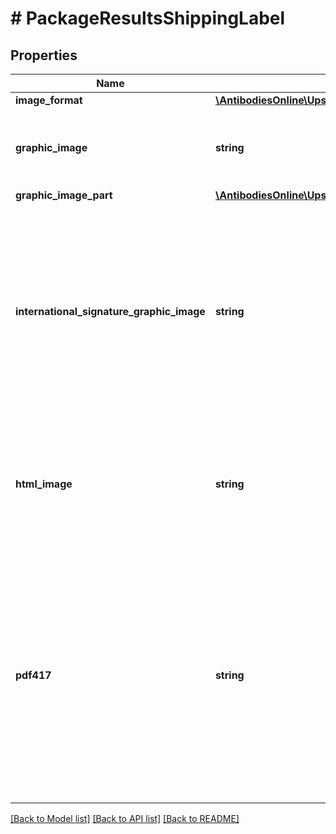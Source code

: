 # # PackageResultsShippingLabel

## Properties

Name | Type | Description | Notes
------------ | ------------- | ------------- | -------------
**image_format** | [**\AntibodiesOnline\UpsApi\Shipping\Model\ShippingLabelImageFormat**](ShippingLabelImageFormat.md) |  |
**graphic_image** | **string** | Base 64 encoded graphic image.   Applicable only for ShipmentResponse and ShipAcceptResponse. |
**graphic_image_part** | [**\AntibodiesOnline\UpsApi\Shipping\Model\PackageResultsShippingLabelGraphicImagePart**](PackageResultsShippingLabelGraphicImagePart.md) |  | [optional]
**international_signature_graphic_image** | **string** | Base 64 encoded graphic image of the Warsaw text and signature box. EPL2, ZPL and SPL labels. The image will be returned for non-US based shipments. One image will be given per shipment and it will be in the first PackageResults container.   Applicable only for ShipmentResponse and ShipAcceptResponse. | [optional]
**html_image** | **string** | Base 64 encoded html browser image rendering software. This is only returned for gif and png image formats.   Applicable only for ShipmentResponse and ShipAcceptResponse. | [optional]
**pdf417** | **string** | PDF-417 is a two-dimensional barcode, which can store up to about 1,800 printable ASCII characters or 1,100 binary characters per symbol. The symbol is rectangular. The image is Base 64 encoded and returned if the LabelImageFormat code is GIF. Shipment with PRL return service only. Applicable only for ShipmentResponse and ShipAcceptResponse. | [optional]

[[Back to Model list]](../../README.md#models) [[Back to API list]](../../README.md#endpoints) [[Back to README]](../../README.md)
